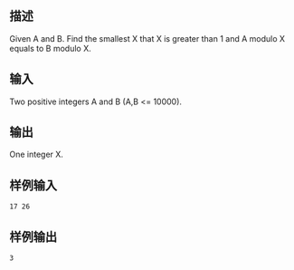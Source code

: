 ## 描述


Given A and B. Find the smallest X that X is greater than 1 and A modulo X equals to B modulo X.

## 输入


Two positive integers A and B (A,B <= 10000).

## 输出


One integer X.

## 样例输入


```
17 26
```


## 样例输出


```
3
```


